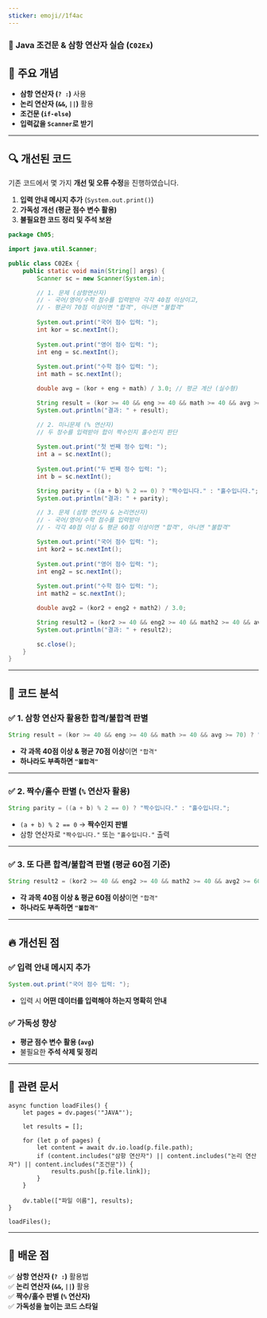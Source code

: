 ```yaml
---
sticker: emoji//1f4ac
---
```

### 📌 Java 조건문 & 삼항 연산자 실습 (`C02Ex`)

## 🚀 **주요 개념**

- **삼항 연산자 (`? :`)** 사용
- **논리 연산자 (`&&`, `||`)** 활용
- **조건문 (`if-else`)**
- **입력값을 `Scanner`로 받기**

---

## 🔍 **개선된 코드**

기존 코드에서 몇 가지 **개선 및 오류 수정**을 진행하였습니다.

1. **입력 안내 메시지 추가** (`System.out.print()`)
2. **가독성 개선 (평균 점수 변수 활용)**
3. **불필요한 코드 정리 및 주석 보완**

```java
package Ch05;

import java.util.Scanner;

public class C02Ex {
    public static void main(String[] args) {
        Scanner sc = new Scanner(System.in);

        // 1. 문제 (삼항연산자)
        // - 국어/영어/수학 점수를 입력받아 각각 40점 이상이고,
        // - 평균이 70점 이상이면 "합격", 아니면 "불합격"
        
        System.out.print("국어 점수 입력: ");
        int kor = sc.nextInt();
        
        System.out.print("영어 점수 입력: ");
        int eng = sc.nextInt();
        
        System.out.print("수학 점수 입력: ");
        int math = sc.nextInt();

        double avg = (kor + eng + math) / 3.0; // 평균 계산 (실수형)

        String result = (kor >= 40 && eng >= 40 && math >= 40 && avg >= 70) ? "합격" : "불합격";
        System.out.println("결과: " + result);

        // 2. 미니문제 (% 연산자)
        // 두 정수를 입력받아 합이 짝수인지 홀수인지 판단
        
        System.out.print("첫 번째 정수 입력: ");
        int a = sc.nextInt();
        
        System.out.print("두 번째 정수 입력: ");
        int b = sc.nextInt();

        String parity = ((a + b) % 2 == 0) ? "짝수입니다." : "홀수입니다.";
        System.out.println("결과: " + parity);

        // 3. 문제 (삼항 연산자 & 논리연산자)
        // - 국어/영어/수학 점수를 입력받아
        // - 각각 40점 이상 & 평균 60점 이상이면 "합격", 아니면 "불합격"

        System.out.print("국어 점수 입력: ");
        int kor2 = sc.nextInt();
        
        System.out.print("영어 점수 입력: ");
        int eng2 = sc.nextInt();
        
        System.out.print("수학 점수 입력: ");
        int math2 = sc.nextInt();

        double avg2 = (kor2 + eng2 + math2) / 3.0;

        String result2 = (kor2 >= 40 && eng2 >= 40 && math2 >= 40 && avg2 >= 60) ? "합격" : "불합격";
        System.out.println("결과: " + result2);

        sc.close();
    }
}
```

---

## 🔎 **코드 분석**

### ✅ **1. 삼항 연산자 활용한 합격/불합격 판별**

```java
String result = (kor >= 40 && eng >= 40 && math >= 40 && avg >= 70) ? "합격" : "불합격";
```

- **각 과목 40점 이상 & 평균 70점 이상**이면 `"합격"`
- **하나라도 부족하면 `"불합격"`**

---

### ✅ **2. 짝수/홀수 판별 (`%` 연산자 활용)**

```java
String parity = ((a + b) % 2 == 0) ? "짝수입니다." : "홀수입니다.";
```

- `(a + b) % 2 == 0` → **짝수인지 판별**
- 삼항 연산자로 `"짝수입니다."` 또는 `"홀수입니다."` 출력

---

### ✅ **3. 또 다른 합격/불합격 판별 (평균 60점 기준)**

```java
String result2 = (kor2 >= 40 && eng2 >= 40 && math2 >= 40 && avg2 >= 60) ? "합격" : "불합격";
```

- **각 과목 40점 이상 & 평균 60점 이상**이면 `"합격"`
- **하나라도 부족하면 `"불합격"`**

---

## 🔥 **개선된 점**

### ✅ **입력 안내 메시지 추가**

```java
System.out.print("국어 점수 입력: ");
```

- 입력 시 **어떤 데이터를 입력해야 하는지 명확히 안내**

### ✅ **가독성 향상**

- **평균 점수 변수 활용 (`avg`)**
- 불필요한 **주석 삭제 및 정리**

---

## 📌 **관련 문서**

```dataviewjs
async function loadFiles() {
    let pages = dv.pages('"JAVA"');  

    let results = [];

    for (let p of pages) {
        let content = await dv.io.load(p.file.path); 
        if (content.includes("삼항 연산자") || content.includes("논리 연산자") || content.includes("조건문")) {
            results.push([p.file.link]); 
        }
    }

    dv.table(["파일 이름"], results);
}

loadFiles();
```

---

## 🎯 **배운 점**

✅ **삼항 연산자 (`? :`)** 활용법  
✅ **논리 연산자 (`&&`, `||`)** 활용  
✅ **짝수/홀수 판별 (`%` 연산자)**  
✅ **가독성을 높이는 코드 스타일**

